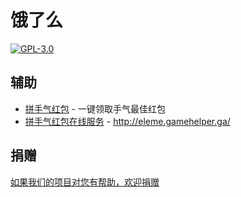 # 饿了么

[![GPL-3.0](https://img.shields.io/badge/license-GPL--3.0-blue.svg)](LICENSE)

## 辅助

- [拼手气红包](拼手气红包) - 一键领取手气最佳红包
- [拼手气红包在线服务](拼手气红包在线服务) - http://eleme.gamehelper.ga/

## 捐赠

[如果我们的项目对您有帮助，欢迎捐赠](https://github.com/game-helper/donate)
